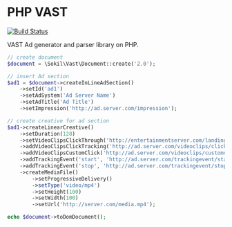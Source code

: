 PHP VAST
========

[![Build Status](https://travis-ci.org/sokil/php-vast.png?branch=master&1)](https://travis-ci.org/sokil/php-vast)

VAST Ad generator and parser library on PHP.

```php
// create document
$document = \Sokil\Vast\Document::create('2.0');

// insert Ad section
$ad1 = $document->createInLineAdSection()
    ->setId('ad1')
    ->setAdSystem('Ad Server Name')
    ->setAdTitle('Ad Title')
    ->setImpression('http://ad.server.com/impression');

// create creative for ad section
$ad1->createLinearCreative()
    ->setDuration(128)
    ->setVideoClipsClickThrough('http://entertainmentserver.com/landing')
    ->addVideoClipsClickTracking('http://ad.server.com/videoclips/clicktracking')
    ->addVideoClipsCustomClick('http://ad.server.com/videoclips/customclick')
    ->addTrackingEvent('start', 'http://ad.server.com/trackingevent/start')
    ->addTrackingEvent('stop', 'http://ad.server.com/trackingevent/stop')
    ->createMediaFile()
        ->setProgressiveDelivery()
        ->setType('video/mp4')
        ->setHeight(100)
        ->setWidth(100)
        ->setUrl('http://server.com/media.mp4');

echo $document->toDomDocument();
```
